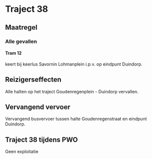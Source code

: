 # Traject 38
## Maatregel
### Alle gevallen

#### Tram 12
keert bij keerlus Savornin Lohmanplein i.p.v. op eindpunt Duindorp.

## Reizigerseffecten
Alle halten op het traject Goudenregenplein - Duindorp vervallen.

## Vervangend vervoer
Vervangend busvervoer tussen halte Goudenregenstraat en eindpunt Duindorp.

## Traject 38 tijdens PWO 
Geen exploitatie
